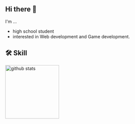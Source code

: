 ## Hi there 👋
I'm ...
- high school student
- interested in Web development and Game development.

## 🛠️ Skill

<img alt="github stats" height="170px" src="https://github-readme-stats.vercel.app/api/top-langs/?username=Saladmaki&layout=compact&theme=vue-dark" />

<!--
**saladmaki/saladmaki** is a ✨ _special_ ✨ repository because its `README.md` (this file) appears on your GitHub profile.

Here are some ideas to get you started:

- 🔭 I’m currently working on ...
- 🌱 I’m currently learning ...
- 👯 I’m looking to collaborate on ...
- 🤔 I’m looking for help with ...
- 💬 Ask me about ...
- 📫 How to reach me: ...
- 😄 Pronouns: ...
- ⚡ Fun fact: ...
-->
